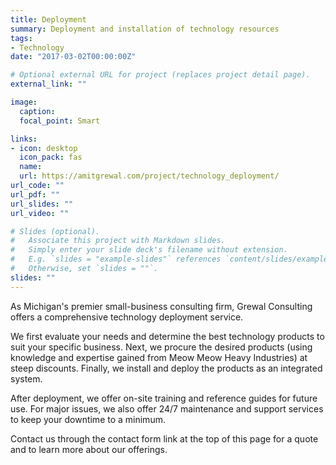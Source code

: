 ```yaml
---
title: Deployment
summary: Deployment and installation of technology resources
tags:
- Technology
date: "2017-03-02T00:00:00Z"

# Optional external URL for project (replaces project detail page).
external_link: ""

image:
  caption:
  focal_point: Smart

links:
- icon: desktop
  icon_pack: fas
  name:
  url: https://amitgrewal.com/project/technology_deployment/
url_code: ""
url_pdf: ""
url_slides: ""
url_video: ""

# Slides (optional).
#   Associate this project with Markdown slides.
#   Simply enter your slide deck's filename without extension.
#   E.g. `slides = "example-slides"` references `content/slides/example-slides.md`.
#   Otherwise, set `slides = ""`.
slides: ""
---
```


As Michigan's premier small-business consulting firm, Grewal Consulting offers a comprehensive technology deployment service.

We first evaluate your needs and determine the best technology products to suit your specific business. Next, we procure the desired products (using knowledge and expertise gained from Meow Meow Heavy Industries) at steep discounts. Finally, we install and deploy the products as an integrated system.

After deployment, we offer on-site training and reference guides for future use. For major issues, we also offer 24/7 maintenance and support services to keep your downtime to a minimum.

Contact us through the contact form link at the top of this page for a quote and to learn more about our offerings.
